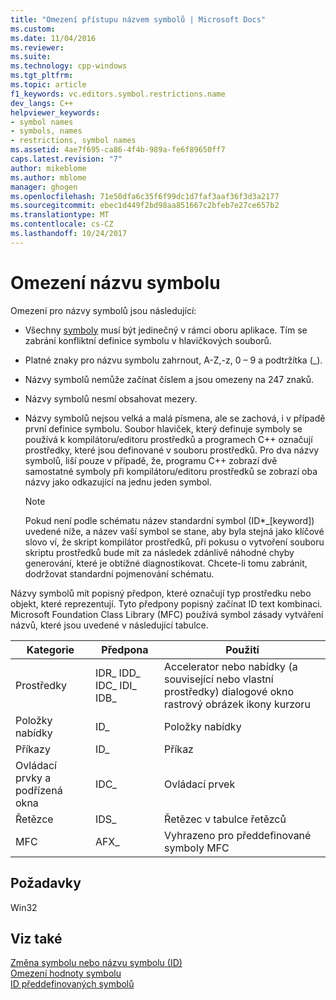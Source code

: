 ```yaml
---
title: "Omezení přístupu názvem symbolů | Microsoft Docs"
ms.custom: 
ms.date: 11/04/2016
ms.reviewer: 
ms.suite: 
ms.technology: cpp-windows
ms.tgt_pltfrm: 
ms.topic: article
f1_keywords: vc.editors.symbol.restrictions.name
dev_langs: C++
helpviewer_keywords:
- symbol names
- symbols, names
- restrictions, symbol names
ms.assetid: 4ae7f695-ca86-4f4b-989a-fe6f89650ff7
caps.latest.revision: "7"
author: mikeblome
ms.author: mblome
manager: ghogen
ms.openlocfilehash: 71e50dfa6c35f6f99dc1d7faf3aaf36f3d3a2177
ms.sourcegitcommit: ebec1d449f2bd98aa851667c2bfeb7e27ce657b2
ms.translationtype: MT
ms.contentlocale: cs-CZ
ms.lasthandoff: 10/24/2017
---
```

# <a name="symbol-name-restrictions"></a>Omezení názvu symbolu
Omezení pro názvy symbolů jsou následující:  
  
-   Všechny [symboly](../windows/symbols-resource-identifiers.md) musí být jedinečný v rámci oboru aplikace. Tím se zabrání konfliktní definice symbolu v hlavičkových souborů.  
  
-   Platné znaky pro názvu symbolu zahrnout, A-Z,-z, 0 – 9 a podtržítka (_).  
  
-   Názvy symbolů nemůže začínat číslem a jsou omezeny na 247 znaků.  
  
-   Názvy symbolů nesmí obsahovat mezery.  
  
-   Názvy symbolů nejsou velká a malá písmena, ale se zachová, i v případě první definice symbolu. Soubor hlaviček, který definuje symboly se používá k kompilátoru/editoru prostředků a programech C++ označují prostředky, které jsou definované v souboru prostředků. Pro dva názvy symbolů, liší pouze v případě, že, programu C++ zobrazí dvě samostatné symboly při kompilátoru/editoru prostředků se zobrazí oba názvy jako odkazující na jednu jeden symbol.  
  
    > [!NOTE]
    >  Pokud není podle schématu název standardní symbol (ID*_[keyword]) uvedené níže, a název vaší symbol se stane, aby byla stejná jako klíčové slovo ví, že skript kompilátor prostředků, při pokusu o vytvoření souboru skriptu prostředků bude mít za následek zdánlivě náhodné chyby generování, které je obtížné diagnostikovat. Chcete-li tomu zabránit, dodržovat standardní pojmenování schématu.  
  
 Názvy symbolů mít popisný předpon, které označují typ prostředku nebo objekt, které reprezentují. Tyto předpony popisný začínat ID text kombinaci. Microsoft Foundation Class Library (MFC) používá symbol zásady vytváření názvů, které jsou uvedené v následující tabulce.  
  
|Kategorie|Předpona|Použití|  
|--------------|------------|---------|  
|Prostředky|IDR_ IDD_ IDC_ IDI_ IDB_|Accelerator nebo nabídky (a související nebo vlastní prostředky) dialogové okno rastrový obrázek ikony kurzoru|  
|Položky nabídky|ID_|Položky nabídky|  
|Příkazy|ID_|Příkaz|  
|Ovládací prvky a podřízená okna|IDC_|Ovládací prvek|  
|Řetězce|IDS_|Řetězec v tabulce řetězců|  
|MFC|AFX_|Vyhrazeno pro předdefinované symboly MFC|  
  

  
## <a name="requirements"></a>Požadavky  
 Win32  
  
## <a name="see-also"></a>Viz také  
 [Změna symbolu nebo názvu symbolu (ID)](../windows/changing-a-symbol-or-symbol-name-id.md)   
 [Omezení hodnoty symbolu](../windows/symbol-value-restrictions.md)   
 [ID předdefinovaných symbolů](../windows/predefined-symbol-ids.md)